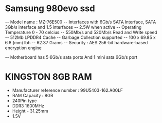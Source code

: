 # Samsung 980evo ssd</h1>

-- Model name : MZ-76E500
-- Interfaces with 6Gb/s SATA Interface, SATA 3Gb/s interface and 1.5 interfaces
-- 2.5W when active
-- Operating Temperature 0 - 70 celcius
-- 550Mb/s and 520Mb/s Read and Write speed
-- 512Mb LPDDR4 Cache
-- Garbage Collection supported
-- 100 x 69.85 x 6.8 (mm) lbh
-- 62.37 Grams
-- Security : AES 256-bit hardware-based encryption engine

-- Motherboard has 5 6Gb/s sata ports And 1 mini sata 6Gb/s port

# KINGSTON 8GB RAM

- Manufacturer reference number : 99U5403-162.A00LF
- RAM Capacity : 8GB
- 240Pin type
- DDR3 1600MHz
- Height - 31.25mm
- 1.5V
